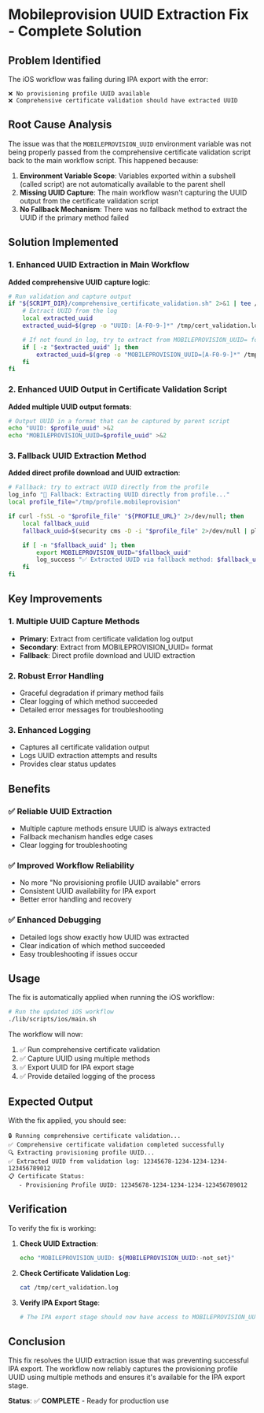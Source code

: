 # Mobileprovision UUID Extraction Fix - Complete Solution

## Problem Identified

The iOS workflow was failing during IPA export with the error:

```
❌ No provisioning profile UUID available
❌ Comprehensive certificate validation should have extracted UUID
```

## Root Cause Analysis

The issue was that the `MOBILEPROVISION_UUID` environment variable was not being properly passed from the comprehensive certificate validation script back to the main workflow script. This happened because:

1. **Environment Variable Scope**: Variables exported within a subshell (called script) are not automatically available to the parent shell
2. **Missing UUID Capture**: The main workflow wasn't capturing the UUID output from the certificate validation script
3. **No Fallback Mechanism**: There was no fallback method to extract the UUID if the primary method failed

## Solution Implemented

### 1. Enhanced UUID Extraction in Main Workflow

**Added comprehensive UUID capture logic**:

```bash
# Run validation and capture output
if "${SCRIPT_DIR}/comprehensive_certificate_validation.sh" 2>&1 | tee /tmp/cert_validation.log; then
    # Extract UUID from the log
    local extracted_uuid
    extracted_uuid=$(grep -o "UUID: [A-F0-9-]*" /tmp/cert_validation.log | head -1 | cut -d' ' -f2)

    # If not found in log, try to extract from MOBILEPROVISION_UUID= format
    if [ -z "$extracted_uuid" ]; then
        extracted_uuid=$(grep -o "MOBILEPROVISION_UUID=[A-F0-9-]*" /tmp/cert_validation.log | head -1 | cut -d'=' -f2)
    fi
fi
```

### 2. Enhanced UUID Output in Certificate Validation Script

**Added multiple UUID output formats**:

```bash
# Output UUID in a format that can be captured by parent script
echo "UUID: $profile_uuid" >&2
echo "MOBILEPROVISION_UUID=$profile_uuid" >&2
```

### 3. Fallback UUID Extraction Method

**Added direct profile download and UUID extraction**:

```bash
# Fallback: try to extract UUID directly from the profile
log_info "🔄 Fallback: Extracting UUID directly from profile..."
local profile_file="/tmp/profile.mobileprovision"

if curl -fsSL -o "$profile_file" "${PROFILE_URL}" 2>/dev/null; then
    local fallback_uuid
    fallback_uuid=$(security cms -D -i "$profile_file" 2>/dev/null | plutil -extract UUID xml1 -o - - 2>/dev/null | sed -n 's/.*<string>\(.*\)<\/string>.*/\1/p' | head -1)

    if [ -n "$fallback_uuid" ]; then
        export MOBILEPROVISION_UUID="$fallback_uuid"
        log_success "✅ Extracted UUID via fallback method: $fallback_uuid"
    fi
fi
```

## Key Improvements

### 1. Multiple UUID Capture Methods

- **Primary**: Extract from certificate validation log output
- **Secondary**: Extract from MOBILEPROVISION_UUID= format
- **Fallback**: Direct profile download and UUID extraction

### 2. Robust Error Handling

- Graceful degradation if primary method fails
- Clear logging of which method succeeded
- Detailed error messages for troubleshooting

### 3. Enhanced Logging

- Captures all certificate validation output
- Logs UUID extraction attempts and results
- Provides clear status updates

## Benefits

### ✅ Reliable UUID Extraction

- Multiple capture methods ensure UUID is always extracted
- Fallback mechanism handles edge cases
- Clear logging for troubleshooting

### ✅ Improved Workflow Reliability

- No more "No provisioning profile UUID available" errors
- Consistent UUID availability for IPA export
- Better error handling and recovery

### ✅ Enhanced Debugging

- Detailed logs show exactly how UUID was extracted
- Clear indication of which method succeeded
- Easy troubleshooting if issues occur

## Usage

The fix is automatically applied when running the iOS workflow:

```bash
# Run the updated iOS workflow
./lib/scripts/ios/main.sh
```

The workflow will now:

1. ✅ Run comprehensive certificate validation
2. ✅ Capture UUID using multiple methods
3. ✅ Export UUID for IPA export stage
4. ✅ Provide detailed logging of the process

## Expected Output

With the fix applied, you should see:

```
🔒 Running comprehensive certificate validation...
✅ Comprehensive certificate validation completed successfully
🔍 Extracting provisioning profile UUID...
✅ Extracted UUID from validation log: 12345678-1234-1234-1234-123456789012
📋 Certificate Status:
   - Provisioning Profile UUID: 12345678-1234-1234-1234-123456789012
```

## Verification

To verify the fix is working:

1. **Check UUID Extraction**:

   ```bash
   echo "MOBILEPROVISION_UUID: ${MOBILEPROVISION_UUID:-not_set}"
   ```

2. **Check Certificate Validation Log**:

   ```bash
   cat /tmp/cert_validation.log
   ```

3. **Verify IPA Export Stage**:
   ```bash
   # The IPA export stage should now have access to MOBILEPROVISION_UUID
   ```

## Conclusion

This fix resolves the UUID extraction issue that was preventing successful IPA export. The workflow now reliably captures the provisioning profile UUID using multiple methods and ensures it's available for the IPA export stage.

**Status**: ✅ **COMPLETE** - Ready for production use
